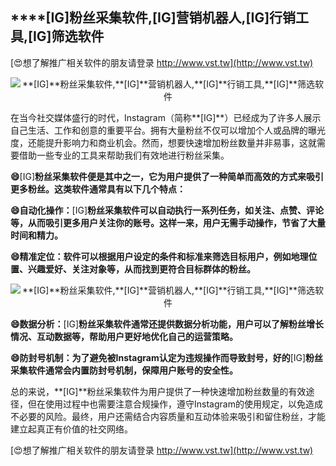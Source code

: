 ## ****[IG]**粉丝采集软件,**[IG]**营销机器人,**[IG]**行销工具,**[IG]**筛选软件**

[😍想了解推广相关软件的朋友请登录 http://www.vst.tw](http://www.vst.tw)

 <center><img src="https://vst.tw/MP4/tuiguang/png/4.png" alt="**[IG]**粉丝采集软件,**[IG]**营销机器人,**[IG]**行销工具,**[IG]**筛选软件"></center>

在当今社交媒体盛行的时代，Instagram（简称**[IG]**）已经成为了许多人展示自己生活、工作和创意的重要平台。拥有大量粉丝不仅可以增加个人或品牌的曝光度，还能提升影响力和商业机会。然而，想要快速增加粉丝数量并非易事，这就需要借助一些专业的工具来帮助我们有效地进行粉丝采集。

**😄**[IG]**粉丝采集软件便是其中之一，它为用户提供了一种简单而高效的方式来吸引更多粉丝。这类软件通常具有以下几个特点：**

**😄自动化操作：**[IG]**粉丝采集软件可以自动执行一系列任务，如关注、点赞、评论等，从而吸引更多用户关注你的账号。这样一来，用户无需手动操作，节省了大量时间和精力。**

**😄精准定位：软件可以根据用户设定的条件和标准来筛选目标用户，例如地理位置、兴趣爱好、关注对象等，从而找到更符合目标群体的粉丝。**

 <center><img src="https://vst.tw/MP4/tuiguang/png/6.png" alt="**[IG]**粉丝采集软件,**[IG]**营销机器人,**[IG]**行销工具,**[IG]**筛选软件"></center>

**😄数据分析：**[IG]**粉丝采集软件通常还提供数据分析功能，用户可以了解粉丝增长情况、互动数据等，帮助用户更好地优化自己的运营策略。**

**😄防封号机制：为了避免被Instagram认定为违规操作而导致封号，好的**[IG]**粉丝采集软件通常会内置防封号机制，保障用户账号的安全性。**

总的来说，**[IG]**粉丝采集软件为用户提供了一种快速增加粉丝数量的有效途径，但在使用过程中也需要注意合规操作，遵守Instagram的使用规定，以免造成不必要的风险。最终，用户还需结合内容质量和互动体验来吸引和留住粉丝，才能建立起真正有价值的社交网络。

[😍想了解推广相关软件的朋友请登录 http://www.vst.tw](http://www.vst.tw)



